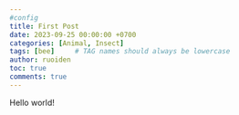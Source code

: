```yaml
---
#config
title: First Post
date: 2023-09-25 00:00:00 +0700
categories: [Animal, Insect]
tags: [bee]     # TAG names should always be lowercase
author: ruoiden
toc: true
comments: true
---
```


Hello world!
